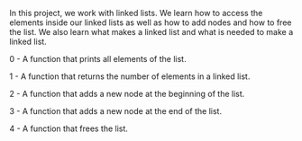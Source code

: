 In this project, we work with linked lists. We learn how to access the elements inside our linked lists as well as how to add nodes and how to free the list. We also learn what makes a linked list and what is needed to make a linked list.

0 - A function that prints all elements of the list.

1 - A function that returns the number of elements in a linked list.

2 - A function that adds a new node at the beginning of the list.

3 - A function that adds a new node at the end of the list.

4 - A function that frees the list.

